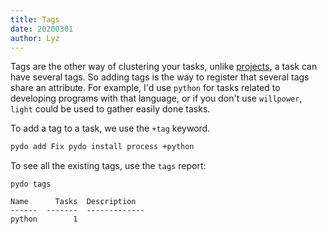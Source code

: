 ```yaml
---
title: Tags
date: 20200301
author: Lyz
---
```


Tags are the other way of clustering your tasks, unlike [projects](projects.md),
a task can have several tags. So adding tags is the way to register that several
tags share an attribute. For example, I'd use `python` for tasks related to
developing programs with that language, or if you don't use `willpower`, `light`
could be used to gather easily done tasks.

To add a tag to a task, we use the `+tag` keyword.

```bash
pydo add Fix pydo install process +python
```

To see all the existing tags, use the `tags` report:

```
pydo tags

Name      Tasks  Description
------  -------  -------------
python        1
```
